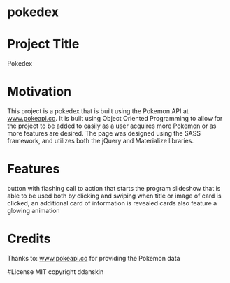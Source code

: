 # pokedex

# Project Title 
Pokedex

# Motivation
This project is a pokedex that is built using the Pokemon API at www.pokeapi.co. It is built using Object Oriented Programming to allow
for the project to be added to easily as a user acquires more Pokemon or as more features are desired. The page was designed using the
SASS framework, and utilizes both the jQuery and Materialize libraries. 


# Features
button with flashing call to action that starts the program
slideshow that is able to be used both by clicking and swiping
when title or image of card is clicked, an additional card of information is revealed
cards also feature a glowing animation

# Credits
Thanks to:
www.pokeapi.co for providing the Pokemon data

#License
MIT copyright ddanskin
